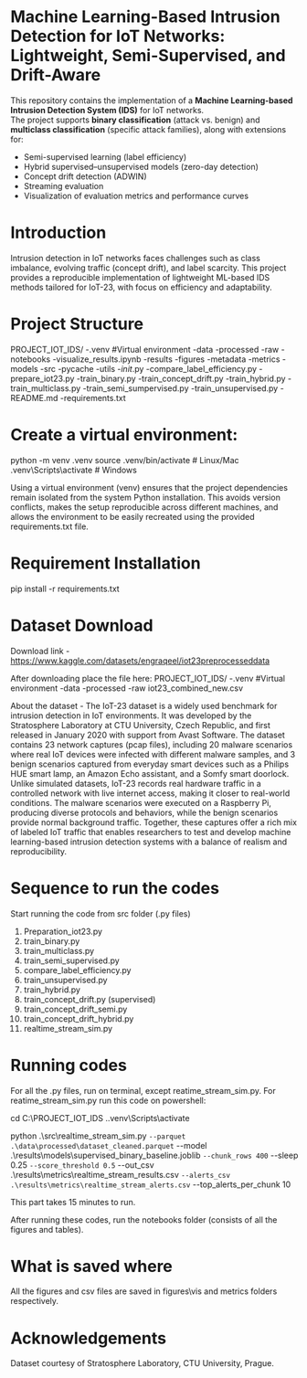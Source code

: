 # Machine Learning-Based Intrusion Detection for IoT Networks: Lightweight, Semi-Supervised, and Drift-Aware 

This repository contains the implementation of a **Machine Learning-based Intrusion Detection System (IDS)** for IoT networks.  
The project supports **binary classification** (attack vs. benign) and **multiclass classification** (specific attack families), along with extensions for:

- Semi-supervised learning (label efficiency)
- Hybrid supervised–unsupervised models (zero-day detection)
- Concept drift detection (ADWIN)
- Streaming evaluation
- Visualization of evaluation metrics and performance curves

# Introduction

Intrusion detection in IoT networks faces challenges such as class imbalance, evolving traffic (concept drift), and label scarcity. This project provides a reproducible implementation of lightweight ML-based IDS methods tailored for IoT-23, with focus on efficiency and adaptability.

# Project Structure

PROJECT_IOT_IDS/
-.venv #Virtual environment
-data
    -processed
    -raw
-notebooks
    -visualize_results.ipynb
-results
    -figures
    -metadata
    -metrics
    -models
-src
    -pycache
    -utils
    -_init_.py
    -compare_label_efficiency.py
    -prepare_iot23.py
    -train_binary.py
    -train_concept_drift.py
    -train_hybrid.py
    -train_multiclass.py
    -train_semi_sumpervised.py
    -train_unsupervised.py
-README.md
-requirements.txt

# Create a virtual environment:

python -m venv .venv
source .venv/bin/activate   # Linux/Mac
.venv\Scripts\activate      # Windows

Using a virtual environment (venv) ensures that the project dependencies remain isolated from the system Python installation. This avoids version conflicts, makes the setup reproducible across different machines, and allows the environment to be easily recreated using the provided requirements.txt file.

# Requirement Installation 

pip install -r requirements.txt

# Dataset Download

Download link - https://www.kaggle.com/datasets/engraqeel/iot23preprocesseddata

After downloading place the file here:
PROJECT_IOT_IDS/
-.venv #Virtual environment
-data
    -processed
    -raw
        iot23_combined_new.csv

About the dataset - The IoT-23 dataset is a widely used benchmark for intrusion detection in IoT environments. It was developed by the Stratosphere Laboratory at CTU University, Czech Republic, and first released in January 2020 with support from Avast Software. The dataset contains 23 network captures (pcap files), including 20 malware scenarios where real IoT devices were infected with different malware samples, and 3 benign scenarios captured from everyday smart devices such as a Philips HUE smart lamp, an Amazon Echo assistant, and a Somfy smart doorlock. Unlike simulated datasets, IoT-23 records real hardware traffic in a controlled network with live internet access, making it closer to real-world conditions. The malware scenarios were executed on a Raspberry Pi, producing diverse protocols and behaviors, while the benign scenarios provide normal background traffic. Together, these captures offer a rich mix of labeled IoT traffic that enables researchers to test and develop machine learning-based intrusion detection systems with a balance of realism and reproducibility.


# Sequence to run the codes

Start running the code from src folder (.py files)
1. Preparation_iot23.py
2. train_binary.py
3. train_multiclass.py
4. train_semi_supervised.py
5. compare_label_efficiency.py
6. train_unsupervised.py
7. train_hybrid.py
8. train_concept_drift.py (supervised)
9. train_concept_drift_semi.py
10. train_concept_drift_hybrid.py
11. realtime_stream_sim.py

# Running codes

For all the .py files, run on terminal, except reatime_stream_sim.py.
For reatime_stream_sim.py run this code on powershell: 

cd C:\PROJECT_IOT_IDS
.\.venv\Scripts\activate

python .\src\realtime_stream_sim.py `
  --parquet .\data\processed\dataset_cleaned.parquet `
  --model   .\results\models\supervised_binary_baseline.joblib `
  --chunk_rows 400 `
  --sleep 0.25 `
  --score_threshold 0.5 `
  --out_csv .\results\metrics\realtime_stream_results.csv `
  --alerts_csv .\results\metrics\realtime_stream_alerts.csv `
  --top_alerts_per_chunk 10

This part takes 15 minutes to run.

After running these codes, run the notebooks folder (consists of all the figures and tables).
 

# What is saved where

All the figures and csv files are saved in figures\vis and metrics folders respectively.

# Acknowledgements

Dataset courtesy of Stratosphere Laboratory, CTU University, Prague.




